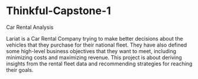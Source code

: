 # Thinkful-Capstone-1
Car Rental Analysis

Lariat is a Car Rental Company trying to make better decisions about the vehicles that they purchase for their national fleet. They have also defined some high-level business objectives that they want to meet, including minimizing costs and maximizing revenue. This project is about deriving insights from the rental fleet data and recommending strategies for reaching their goals.
